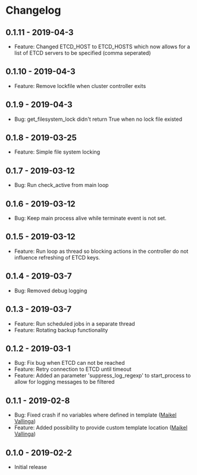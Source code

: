 # Changelog


## 0.1.11 - 2019-04-3

* Feature: Changed ETCD_HOST to ETCD_HOSTS which now allows for a list of ETCD servers to be specified (comma seperated)

## 0.1.10 - 2019-04-3

* Feature: Remove lockfile when cluster controller exits

## 0.1.9 - 2019-04-3

* Bug: get_filesystem_lock didn't return True when no lock file existed 

## 0.1.8 - 2019-03-25

* Feature: Simple file system locking

## 0.1.7 - 2019-03-12

* Bug: Run check_active from main loop

## 0.1.6 - 2019-03-12

* Bug: Keep main process alive while terminate event is not set.

## 0.1.5 - 2019-03-12

* Feature: Run loop as thread so blocking actions in the controller do not influence refreshing of ETCD keys.

## 0.1.4 - 2019-03-7

* Bug: Removed debug logging

## 0.1.3 - 2019-03-7

* Feature: Run scheduled jobs in a separate thread
* Feature: Rotating backup functionality

## 0.1.2 - 2019-03-1

* Bug: Fix bug when ETCD can not be reached
* Feature: Retry connection to ETCD until timeout
* Feature: Added an parameter 'suppress_log_regexp' to start_process to allow for logging messages to be filtered

## 0.1.1 - 2019-02-8

* Bug: Fixed crash if no variables where defined in template ([Maikel Vallinga])
* Feature: Added possibility to provide custom template location ([Maikel Vallinga])

## 0.1.0 - 2019-02-2

* Initial release



[Maikel Vallinga]: https://github.com/maikelvallinga

